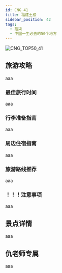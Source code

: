 ```yaml
---
id: CNG_41
title: 福建土楼
sidebar_position: 42
tags:
  - 拾柒
  - 中国一生必去的50个地方
---
```

![CNG_TOP50_41](/img/love/CNG_TOP50/41.png)

## 旅游攻略

aaa

### 最佳旅行时间

aaa

### 行李准备指南

aaa

### 周边住宿指南

aaa

### 旅游路线推荐

aaa

### ！！！注意事项

aaa

## 景点详情

aaa

## 仇老师专属

aaa
